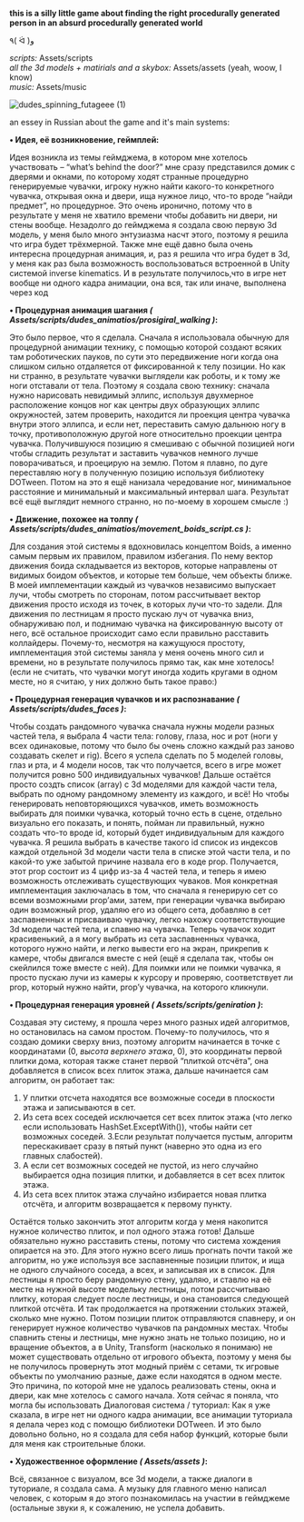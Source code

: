 **this is a silly little game about finding the right procedurally generated person in an absurd procedurally generated world**

٩( ᐛ )و

*scripts:*  Assets/scripts  
*all the 3d models + matirials and a skybox:*  Assets/assets (yeah, woow, I know)  
*music:*  Assets/music

![dudes_spinning_futageee (1)](https://github.com/user-attachments/assets/ec8ad38f-1d3a-4893-8bb3-a249e85567a9)

an essey in Russian about the game and it's main systems:


__• Идея, её возникновение, геймплей:__

Идея возникла из темы геймджема, в котором мне хотелось участвовать – “what’s behind the door?” мне сразу представился домик с дверями и окнами, по которому ходят странные процедурно генерируемые чувачки, игроку нужно найти какого-то конкретного чувачка, открывая окна и двери, ища нужное лицо, что-то вроде “найди предмет”, но процедурное. Это очень иронично, потому что в результате у меня не хватило времени чтобы добавить ни двери, ни стены вообще. Незадолго до геймджема я создала свою первую 3d модель, у меня было много энтузиазма насчт этого, поэтому я решила что игра будет трёхмерной. Также мне ещё давно была очень интересна процедурная анимация, и, раз я решила что игра будет в 3d, у меня как раз была возможность воспользоваться встроенной в Unity системой inverse kinematics. И в результате получилось,что в игре нет вообще ни одного кадра анимации, она вся, так или иначе, выполнена через код 

__• Процедурная анимация шагания *( Assets/scripts/dudes_animatios/prosigiral_walking )*:__

Это было первое, что я сделала. Сначала я использовала обычную для процедурной анимации технику, с помощью которой создают всяких там роботических пауков, по сути это передвижение ноги когда она слишком сильно отдаляется от фиксированной к телу позиции. Но как ни странно, в результате чувачки выглядели как роботы, и к тому же ноги отставали от тела.
Поэтому я создала свою технику: сначала нужно нарисовать невидимый эллипс, используя двухмерное расположение концов ног как центры двух образующих эллипс окружностей, затем проверить, находится ли проекция центра чувачка внутри этого эллипса, и если нет, переставить самую дальнюю ногу в точку, противоположную другой ноге относительно проекции центра чувачка. Получившуюся позицию я смешиваю с обычной позицией ноги чтобы сгладить результат и заставить чувачков немного лучше поворачиваться, и проецирую на землю. Потом я плавно, по дуге переставляю ногу в полученную позицию используя библиотеку DOTween. Потом на это я ещё нанизала чередование ног, минимальное расстояние и минимальный и максимальный интервал шага. 
Результат всё ещё выглядит немного странно, но по-моему в хорошем смысле :)

__• Движение, похожее на толпу *( Assets/scripts/dudes_animatios/movement_boids_script.cs )*:__

Для создания этой системы я вдохновилась концептом Boids, а именно самым первым их правилом, правилом избегания. По нему вектор движения боида складывается из векторов, которые направлены от видимых боидом объектов, и которые тем больше, чем объекты ближе.
В моей имплементации каждый из чувачков независимо выпускает лучи, чтобы смотреть по сторонам, потом рассчитывает вектор движения просто исходя из точек, в которых лучи что-то задели. Для движения по лестницам я просто пускаю луч от чувачка вниз, обнаруживаю пол, и поднимаю чувачка на фиксированную высоту от него, всё остальное происходит само если правильно расставить коллайдеры.
Почему-то, несмотря на кажущуюся простоту, имплементация этой системы заняла у меня оочень много сил и времени, но в результате получилось прямо так, как мне хотелось! (если не считать, что чувачки могут иногда ходить кругами в одном месте, но я считаю, у них должно быть такое право:)

__• Процедурная генерация чувачков и их распознавание *( Assets/scripts/dudes_faces )*:__	

Чтобы создать рандомного чувачка сначала нужны модели разных частей тела, я выбрала 4 части тела: голову, глаза, нос и рот (ноги у всех одинаковые, потому что было бы очень сложно каждый раз заново создавать скелет и rig). Всего я успела сделать по 5 моделей головы, глаз и рта, и 4 модели носов, так что получается, всего в игре может получится ровно 500 индивидуальных чувачков! Дальше остаётся просто создть список (array) с 3d моделями для каждой части тела, выбрать по одному рандомному элементу из каждого, и всё!
Но чтобы генерировать неповторяющихся чувачков, иметь возможность выбирать для поимки чувачка, который точно есть в сцене, отдельно визуально его показать, и понять, пойман ли правильный, нужно создать что-то вроде id, который будет индивидуальным для каждого чувачка. Я решила выбрать в качестве такого id список из индексов каждой отдельной 3d модели части тела в списке этой части тела, и по какой-то уже забытой причине назвала его в коде prop. Получается, этот prop состоит из 4 цифр из-за 4 частей тела, и теперь я имею возможность отслеживать существующих чуваков.
Моя конкретная имплементация заключалась в том, что сначала я генерирую сет со всеми возможными prop’ами, затем, при генерации чувачка выбираю один возможный prop, удаляю его из общего сета, добавляю в сет заспавненных и присваиваю чувачку, легко нахожу соответствующие 3d модели частей тела, и спавню на чувачка. Теперь чувачок ходит красивенький, а я могу выбрать из сета заспавненных чувачка, которого нужно найти, и легко вывести его на экран, прикрепив к камере, чтобы двигался вместе с ней (ещё я сделала так, чтобы он скейлился тоже вместе с ней). Для поимки или не поимки чувачка, я просто пускаю лучи из камеры к курсору и проверяю, соответствует ли prop, который нужно найти, prop’у чувачка, на которого кликнули.

__• Процедурная генерация уровней *( Assets/scripts/geniration )*:__

Создавая эту систему, я прошла через много разных идей алгоритмов, но остановилась на самом простом.
Почему-то получилось, что я создаю домики сверху вниз, поэтому алгоритм начинается в точке с координатами (0, *высота верхнего этажа*, 0), это координаты первой плитки дома, которая также станет первой “плиткой отсчёта”, она добавляется в список всех плиток этажа, дальше начинается сам алгоритм, он работает так:		

  1. У плитки отсчета находятся все возможные соседи в плоскости этажа и записываются в сет.
  2. Из сета всех соседей исключается сет всех плиток этажа (что легко если использовать HashSet.ExceptWith()), чтобы найти сет возможных соседей.
  3.Если результат получается пустым, алгоритм перескакивает сразу в пятый пункт (наверно это одна из его главных слабостей).
  4. А если сет возможных соседей не пустой, из него случайно выбирается одна позиция плитки, и добавляется в сет всех плиток этажа.
  5. Из сета всех плиток этажа случайно избирается новая плитка отсчёта, и алгоритм возвращается к первому пункту.

Остаётся только закончить этот алгоритм когда у меня накопится нужное количество плиток, и пол одного этажа готов! Дальше обязательно нужно расставить стены, потому что система хождения опирается на это. Для этого нужно всего лишь прогнать почти такой же алгоритм, но уже используя все заспавненные позиции плиток, и ища не одного случайного соседа, а всех, и записывая их в список. Для лестницы я просто беру рандомную стену, удаляю, и ставлю на её месте на нужной высоте модельку лестницы, потом рассчитываю плитку, которая следует после лестницы, и она становится следующей плиткой отсчёта. И так продолжается на протяжении стольких этажей, сколько мне нужно. Потом позиции плиток отправляются спавнеру, и он генерирует нужное количество чувачков па рандомных местах.
Чтобы спавнить стены и лестницы, мне нужно знать не только позицию, но и вращение объектов, а в Unity, Transform (насколько я понимаю) не может существовать отдельно от игрового объекта, поэтому у меня бы не получилось провернуть этот модный приём с сетами, тк игровые объекты по умолчанию разные, даже если находятся в одном месте. Это причина, по которой мне не удалось реализовать стены, окна и двери, как мне хотелось с самого начала. Хотя сейчас я поняла, что могла бы использовать 
Диалоговая система / туториал:
Как я уже сказала, в игре нет ни одного кадра анимации, все анимации туториала я делала через код с помощю библиотеки DOTween. И это было довольно больно, но я создала для себя набор функций, которые были для меня как строительные блоки.

__• Художественное оформление *( Assets/assets )*:__

Всё, связанное с визуалом, все 3d модели, а также диалоги в туториале, я создала сама. А музыку для главного меню написал человек, с которым я до этого познакомилась на участии в геймджеме (остальные звуки я, к сожалению, не успела добавить.
